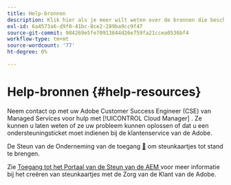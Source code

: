 ```yaml
---
title: Help-bronnen
description: Klik hier als je meer wilt weten over de bronnen die beschikbaar zijn om je te helpen Cloud Manager te gebruiken.
exl-id: 6a4573a6-d9f0-41bc-8ce2-289ba9cc9f47
source-git-commit: 984269e5fe70913644d26e759fa21ccea0536bf4
workflow-type: tm+mt
source-wordcount: '77'
ht-degree: 0%

---
```



# Help-bronnen {#help-resources}

Neem contact op met uw Adobe Customer Success Engineer (CSE) van Managed Services voor hulp met [!UICONTROL Cloud Manager] . Ze kunnen u laten weten of ze uw probleem kunnen oplossen of dat u een ondersteuningsticket moet indienen bij de klantenservice van de Adobe.

De Steun van de Onderneming van de toegang [&#128279;](https://experienceleague.adobe.com/nl?support-tab=home#support)  om steunkaartjes tot stand te brengen.

Zie [ Toegang tot het Portaal van de Steun van de AEM ](https://helpx.adobe.com/nl/enterprise/using/support-and-expert-services.html) voor meer informatie bij het creëren van steunkaartjes met de Zorg van de Klant van de Adobe.
